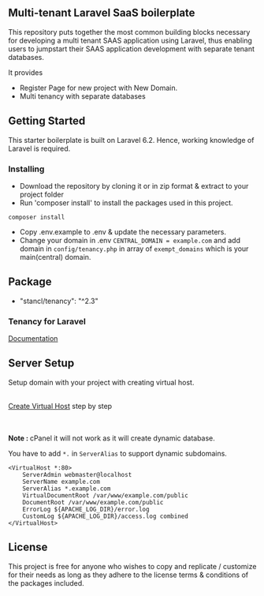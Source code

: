 ## Multi-tenant Laravel SaaS boilerplate

This repository puts together the most common building blocks necessary for developing a multi tenant SAAS application using Laravel, thus enabling users to jumpstart their SAAS application development with separate tenant databases.

It provides

- Register Page for new project with New Domain.
- Multi tenancy with separate databases

## Getting Started
This starter boilerplate is built on Laravel 6.2. Hence, working knowledge of Laravel is required.

### Installing
- Download the repository by cloning it or in zip format & extract to your project folder
- Run 'composer install' to install the packages used in this project.

```
composer install     
```
- Copy .env.example to .env & update the necessary parameters.
- Change your domain in .env `CENTRAL_DOMAIN = example.com` and add domain in `config/tenancy.php` in array of `exempt_domains` which is your main(central) domain.

## Package
- "stancl/tenancy": "^2.3"
<h3>Tenancy for Laravel</h3> 
<a href="https://tenancyforlaravel.com/docs/v2/getting-started/">Documentation</a>

## Server Setup
Setup domain with your project with creating virtual host.

<br><a href="https://www.digitalocean.com/community/tutorials/how-to-set-up-apache-virtual-hosts-on-ubuntu-18-04">Create Virtual Host</a> step by step

<br><br><b>Note : </b> cPanel it will not work as it will create dynamic database.

You have to add `*.` in `ServerAlias` to support dynamic subdomains.

```
<VirtualHost *:80>
    ServerAdmin webmaster@localhost
    ServerName example.com
    ServerAlias *.example.com
    VirtualDocumentRoot /var/www/example.com/public
    DocumentRoot /var/www/example.com/public
    ErrorLog ${APACHE_LOG_DIR}/error.log
    CustomLog ${APACHE_LOG_DIR}/access.log combined
</VirtualHost>
```

## License

This project is free for anyone who wishes to copy and replicate / customize for their needs as long as they adhere to the license terms & conditions of the packages included.
